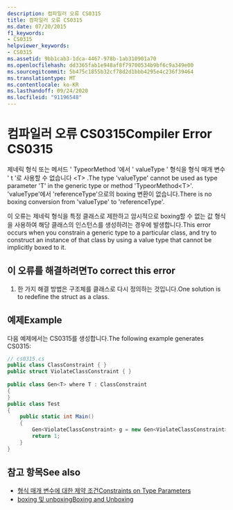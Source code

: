 ```yaml
---
description: 컴파일러 오류 CS0315
title: 컴파일러 오류 CS0315
ms.date: 07/20/2015
f1_keywords:
- CS0315
helpviewer_keywords:
- CS0315
ms.assetid: 9bb1cab3-1dca-4467-978b-1ab310901a70
ms.openlocfilehash: dd3365fab1e948af8f79700534b9bf6c9a349e00
ms.sourcegitcommit: 5b475c1855b32cf78d2d1bbb4295e4c236f39464
ms.translationtype: MT
ms.contentlocale: ko-KR
ms.lasthandoff: 09/24/2020
ms.locfileid: "91196548"
---
```

# <a name="compiler-error-cs0315"></a><span data-ttu-id="fa316-103">컴파일러 오류 CS0315</span><span class="sxs-lookup"><span data-stu-id="fa316-103">Compiler Error CS0315</span></span>

<span data-ttu-id="fa316-104">제네릭 형식 또는 메서드 ' TypeorMethod '에서 ' valueType ' 형식을 형식 매개 변수 ' t '로 사용할 수 없습니다 \<T> .</span><span class="sxs-lookup"><span data-stu-id="fa316-104">The type 'valueType' cannot be used as type parameter 'T' in the generic type or method 'TypeorMethod\<T>'.</span></span> <span data-ttu-id="fa316-105">'valueType'에서 'referenceType'으로의 boxing 변환이 없습니다.</span><span class="sxs-lookup"><span data-stu-id="fa316-105">There is no boxing conversion from 'valueType' to 'referenceType'.</span></span>  
  
 <span data-ttu-id="fa316-106">이 오류는 제네릭 형식을 특정 클래스로 제한하고 암시적으로 boxing할 수 없는 값 형식을 사용하여 해당 클래스의 인스턴스를 생성하려는 경우에 발생합니다.</span><span class="sxs-lookup"><span data-stu-id="fa316-106">This error occurs when you constrain a generic type to a particular class, and try to construct an instance of that class by using a value type that cannot be implicitly boxed to it.</span></span>  
  
## <a name="to-correct-this-error"></a><span data-ttu-id="fa316-107">이 오류를 해결하려면</span><span class="sxs-lookup"><span data-stu-id="fa316-107">To correct this error</span></span>  
  
1. <span data-ttu-id="fa316-108">한 가지 해결 방법은 구조체를 클래스로 다시 정의하는 것입니다.</span><span class="sxs-lookup"><span data-stu-id="fa316-108">One solution is to redefine the struct as a class.</span></span>  
  
## <a name="example"></a><span data-ttu-id="fa316-109">예제</span><span class="sxs-lookup"><span data-stu-id="fa316-109">Example</span></span>  

 <span data-ttu-id="fa316-110">다음 예제에서는 CS0315를 생성합니다.</span><span class="sxs-lookup"><span data-stu-id="fa316-110">The following example generates CS0315:</span></span>  
  
```csharp  
// cs0315.cs  
public class ClassConstraint { }  
public struct ViolateClassConstraint { }  
  
public class Gen<T> where T : ClassConstraint  
{
}  
public class Test  
{  
    public static int Main()  
    {  
        Gen<ViolateClassConstraint> g = new Gen<ViolateClassConstraint>(); //CS0315  
        return 1;  
    }  
}  
```  
  
## <a name="see-also"></a><span data-ttu-id="fa316-111">참고 항목</span><span class="sxs-lookup"><span data-stu-id="fa316-111">See also</span></span>

- [<span data-ttu-id="fa316-112">형식 매개 변수에 대한 제약 조건</span><span class="sxs-lookup"><span data-stu-id="fa316-112">Constraints on Type Parameters</span></span>](../programming-guide/generics/constraints-on-type-parameters.md)
- [<span data-ttu-id="fa316-113">boxing 및 unboxing</span><span class="sxs-lookup"><span data-stu-id="fa316-113">Boxing and Unboxing</span></span>](../programming-guide/types/boxing-and-unboxing.md)
